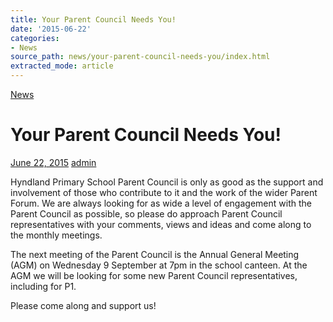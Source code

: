 ```yaml
---
title: Your Parent Council Needs You!
date: '2015-06-22'
categories:
- News
source_path: news/your-parent-council-needs-you/index.html
extracted_mode: article
---
```

[News](category/news/)

# Your Parent Council Needs You!

[June 22, 2015](news/your-parent-council-needs-you/) [admin](author/admin/)

Hyndland Primary School Parent Council is only as good as the support and involvement of those who contribute to it and the work of the wider Parent Forum. We are always looking for as wide a level of engagement with the Parent Council as possible, so please do approach Parent Council representatives with your comments, views and ideas and come along to the monthly meetings.

The next meeting of the Parent Council is the Annual General Meeting (AGM) on Wednesday 9 September at 7pm in the school canteen. At the AGM we will be looking for some new Parent Council representatives, including for P1.

Please come along and support us!

